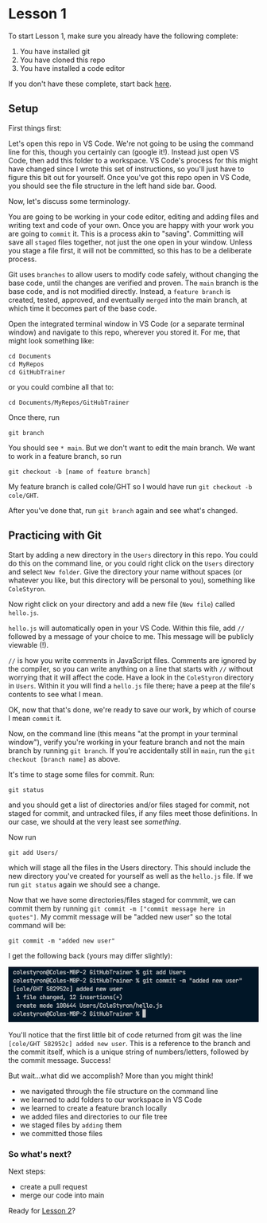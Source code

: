 # Lesson 1

To start Lesson 1, make sure you already have the following complete:

1. You have installed git
2. You have cloned this repo
3. You have installed a code editor 

If you don't have these complete, start back [here](https://github.com/C-STYR/GitHubTrainer/tree/main/command-line).

## Setup

First things first: 

Let's open this repo in VS Code.  We're not going to be using the command line for this, though you certainly can (google it!).  Instead just open VS Code, then add this folder to a workspace. VS Code's process for this might have changed since I wrote this set of instructions, so you'll just have to figure this bit out for yourself. Once you've got this repo open in VS Code, you should see the file structure in the left hand side bar. Good.

Now, let's discuss some terminology.

You are going to be working in your code editor, editing and adding files and writing text and code of your own. Once you are happy with your work you are going to `commit` it.  This is a process akin to "saving". Committing will save all `staged` files together, not just the one open in your window. Unless you stage a file first, it will not be committed, so this has to be a deliberate process. 

Git uses `branches` to allow users to modify code safely, without changing the base code, until the changes are verified and proven. The `main` branch is the base code, and is not modified directly. Instead, a `feature branch` is created, tested, approved, and eventually `merged` into the main branch, at which time it becomes part of the base code. 

Open the integrated terminal window in VS Code (or a separate terminal window) and navigate to this repo, wherever you stored it. For me, that might look something like:
```
cd Documents
cd MyRepos
cd GitHubTrainer
```
or you could combine all that to:
```
cd Documents/MyRepos/GitHubTrainer
```
Once there, run 
```
git branch
```
You should see `* main`.  But we don't want to edit the main branch.  We want to work in a feature branch, so run
```
git checkout -b [name of feature branch]
```
My feature branch is called cole/GHT so I would have run `git checkout -b cole/GHT`.

After you've done that, run `git branch` again and see what's changed.

## Practicing with Git

Start by adding a new directory in the `Users` directory in this repo. You could do this on the command line, or you could right click on the `Users` directory and select `New folder`. Give the directory your name without spaces (or whatever you like, but this directory will be personal to you), something like `ColeStyron`.

Now right click on your directory and add a new file (`New file`) called `hello.js`.

`hello.js` will automatically open in your VS Code. Within this file, add `//` followed by a message of your choice to me. This message will be publicly viewable (!). 

`//` is how you write comments in JavaScript files.  Comments are ignored by the compiler, so you can write anything on a line that starts with `//` without worrying that it will affect the code.  Have a look in the `ColeStyron` directory in `Users`. Within it you will find a `hello.js` file there; have a peep at the file's contents to see what I mean. 

OK, now that that's done, we're ready to save our work, by which of course I mean `commit` it.

Now, on the command line (this means "at the prompt in your terminal window"), verify you're working in your feature branch and not the main branch by running `git branch`.  If you're accidentally still in `main`, run the `git checkout [branch name]` as above.

It's time to stage some files for commit. Run:
```
git status
```
and you should get a list of directories and/or files staged for commit, not staged for commit, and untracked files, if any files meet those definitions. In our case, we should at the very least see _something_.

Now run 
```
git add Users/
```
which will stage all the files in the Users directory.  This should include the new directory you've created for yourself as well as the `hello.js` file.  If we run `git status` again we should see a change. 

Now that we have some directories/files staged for commmit, we can commit them by running `git commit -m ["commit message here in quotes"]`.  My commit message will be "added new user" so the total command will be:
```
git commit -m "added new user"
```
I get the following back (yours may differ slightly): 

![first commit message](../../assets/first-commit.png)

You'll notice that the first little bit of code returned from git was the line `[cole/GHT 582952c] added new user`.  This is a reference to the branch and the commit itself, which is a unique string of numbers/letters, followed by the commit message. Success!

But wait...what did we accomplish? More than you might think!

- we navigated through the file structure on the command line
- we learned to add folders to our workspace in VS Code
- we learned to create a feature branch locally
- we added files and directories to our file tree
- we staged files by `adding` them
- we committed those files

### So what's next? 

Next steps: 

- create a pull request
- merge our code into main

Ready for [Lesson 2](https://github.com/C-STYR/GitHubTrainer/tree/main/command-line/Lesson-2)?